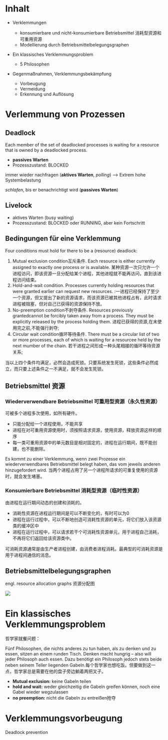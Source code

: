 # Inhalt

- Verklemmungen

  - konsumierbare und nicht-konsumierbare Betriebsmittel 消耗型资源和可重用资源
  - Modellierung durch Betriebsmittelbelegungsgraphen
- Ein klassisches Verklemmungsproblem

  - 5 Philosophen
- Gegenmaßnahmen, Verklemmungsbekämpfung

  - Vorbeugung
  - Vermeidung
  - Erkennung und Auflösung


# Verlemmung von Prozessen

## Deadlock

Each member of the set of deadlocked processes is waiting for a resource that is owned by a deadlocked process.

- **passives Warten**
- Prozesszustand: BLOCKED

immer wieder nachfragen (**aktives Warten**, *polling*) --> Extrem hohe Systembelastung

*schlafen*, bis er benachrichtigt wird (**passives Warten**)

## Livelock

- aktives Warten (busy waiting)
- Prozesszustand: BLOCKED oder RUNNING, aber kein Fortschritt



## Bedingungen für eine Verklemmung

Four conditions must hold for there to be a (resource) deadlock:

1. Mutual exclusion condition互斥条件. Each resource is either currently assigned to exactly one process or is available. 某种资源一次只允许一个进程访问，即该资源一旦分配给某个进程，其他进程就不能再访问，直到该进程访问结束。
2. Hold-and-wait condition. Processes currently holding resources that were granted earlier can request new resources. :一进程已经保持了至少一个资源，但又提出了新的资源请求，而该资源已被其他进程占有，此时请求进程被阻塞，但对自己已获得的资源保持不放。
3. No-preemption condition不剥夺条件. Resources previously grantedcannot be forcibly taken away from a process. They must be explicitly released by the process holding them.  进程已获得的资源,在末使用完之前,不能强行剥夺;
4. Circular wait condition循环等待条件. There must be a circular list of two or more processes, each of which is waiting for a resourcee held by the next mumber of the chain. 若干进程之间形成一种头尾相接的循环等待资源关系;

当以上四个条件均满足，必然会造成死锁。只要系统发生死锁，这些条件必然成立，而只要上述条件之一不满足，就不会发生死锁。



## Betriebsmittel 资源

### Wiederverwendbare Betriebsmittel 可重用型资源（永久性资源）

可被多个进程多次使用，如所有硬件。

- 只能分配给一个进程使用，不能共享
- 进程在对可重用资源使用时，须按照请求资源，使用资源，释放资源这样的顺序
- 每一类可重用资源中的单元数目是相对固定的，进程在运行期间，既不能创建，也不能删除。

Es kommt zu einer Verklemmung, wenn zwei Prozesse ein wiederverwendbares Betriebsmittel belegt haben, das vom jeweils anderen hinzugefordert wird. 当两个进程占用了另一个进程所请求的可重复使用的资源时，就会发生堵塞。

### Konsumierbare Betriebsmittel 消耗型资源（临时性资源）

由进程在运行期间动态的创建和消耗的。

- 消耗性资源在进程运行期间是可以不断变化的，有时可以为0
- 进程在运行过程中，可以不断地创造可消耗性资源的单元，将它们放入该资源类的缓冲区中
- 进程在运行过程中，可以请求若干个可消耗性资源单元，用于进程自己消耗，不再将它们返回给该资源类中。

可消耗资源通常是由生产者进程创建，由消费者进程消耗。最典型的可消耗资源是用于进程间通信的消息。

## Betriebsmittelbelegungsgraphen

engl. resource allocation graphs 资源分配图

![](https://i.imgur.com/yJzxyTA.jpg)



# Ein klassisches Verklemmungsproblem

哲学家就餐问题：

Fünf Philosophen, die nichts anderes zu tun haben, als zu denken und zu essen, sitzen an einem runden Tisch. Denken macht hungrig – also will jeder Philosoph auch essen. Dazu benötigt ein Philosoph jedoch stets beide neben seinem Teller liegenden Gabeln.每个哲学家也想吃饭。但要做到这一点，哲学家总是需要在他的盘子旁边躺着两把叉子。

- **Mutual exclusion:** keine Gabeln teilen
- **hold and wait:** weder gleichzeitig die Gabeln greifen können, noch eine Gabel wieder wegzulassen
- **no preemption:** nicht die Gabeln zu entreißen抢夺



# Verklemmungsvorbeugung

Deadlock prevention











  